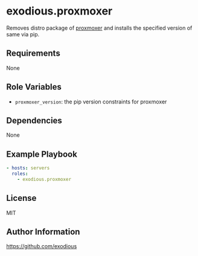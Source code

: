 exodious.proxmoxer
=========

Removes distro package of [proxmoxer](https://github.com/proxmoxer/proxmoxer) and installs the specified version of same via pip.

Requirements
------------

None

Role Variables
--------------

- `proxmoxer_version`: the pip version constraints for proxmoxer

Dependencies
------------

None

Example Playbook
----------------

```yaml
- hosts: servers
  roles:
    - exodious.proxmoxer
```

License
-------

MIT

Author Information
------------------

https://github.com/exodious
